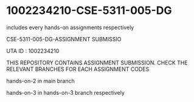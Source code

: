 # 1002234210-CSE-5311-005-DG
includes every hands-on assignments respectively

CSE-5311-005-DG-ASSIGNMENT SUBMISSIO

UTA ID : 1002234210

THIS REPOSITORY CONTAINS ASSIGNMENT SUBMISSION. CHECK THE RELEVANT BRANCHES FOR EACH ASSIGNMENT CODES

hands-on-2 in main branch 

hands-on-3 in hands-on-3 branch respectively
